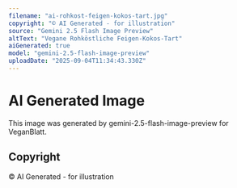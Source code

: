 ```yaml
---
filename: "ai-rohkost-feigen-kokos-tart.jpg"
copyright: "© AI Generated - for illustration"
source: "Gemini 2.5 Flash Image Preview"
altText: "Vegane Rohköstliche Feigen-Kokos-Tart"
aiGenerated: true
model: "gemini-2.5-flash-image-preview"
uploadDate: "2025-09-04T11:34:43.330Z"
---
```


# AI Generated Image

This image was generated by gemini-2.5-flash-image-preview for VeganBlatt.

## Copyright
© AI Generated - for illustration
